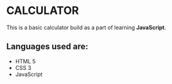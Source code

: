 # CALCULATOR
This is a basic calculator build as a part of learning **JavaScript**.

## Languages used are:
* HTML 5
* CSS 3
* JavaScript
